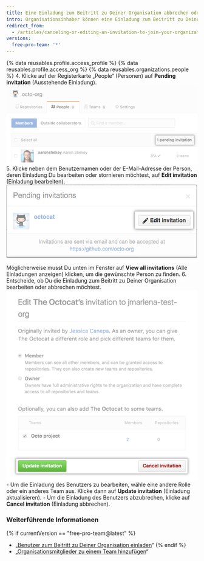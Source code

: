 ```yaml
---
title: Eine Einladung zum Beitritt zu Deiner Organisation abbrechen oder bearbeiten
intro: Organisationsinhaber können eine Einladung zum Beitritt zu Deiner Organisation jederzeit abbrechen oder bearbeiten, solange der Benutzer sie noch nicht angenommen hat.
redirect_from:
  - /articles/canceling-or-editing-an-invitation-to-join-your-organization
versions:
  free-pro-team: '*'
---
```


{% data reusables.profile.access_profile %}
{% data reusables.profile.access_org %}
{% data reusables.organizations.people %}
4. Klicke auf der Registerkarte „People“ (Personen) auf **Pending invitation** (Ausstehende Einladung). ![Link zu ausstehender Einladung](/assets/images/help/organizations/pending-invitation-link.png)
5. Klicke neben dem Benutzernamen oder der E-Mail-Adresse der Person, deren Einladung Du bearbeiten oder stornieren möchtest, auf **Edit invitation** (Einladung bearbeiten). ![Schaltfläche „Edit invitation“ (Einladung bearbeiten)](/assets/images/help/organizations/edit-invitation-button.png)

 Möglicherweise musst Du unten im Fenster auf **View all invitations** (Alle Einladungen anzeigen) klicken, um die gewünschte Person zu finden.
6. Entscheide, ob Du die Einladung zum Beitritt zu Deiner Organisation bearbeiten oder abbrechen möchtest. ![Schaltflächen „Update invitation“ (Einladung aktualisieren) und „Cancel invitation“ (Einladung zurückziehen)](/assets/images/help/organizations/update-cancel-invitation-buttons-for-dotcom-and-2.8.png)
    - Um die Einladung des Benutzers zu bearbeiten, wähle eine andere Rolle oder ein anderes Team aus. Klicke dann auf **Update invitation** (Einladung aktualisieren).
    - Um die Einladung des Benutzers abzubrechen, klicke auf **Cancel invitation** (Einladung abbrechen).

### Weiterführende Informationen

{% if currentVersion == "free-pro-team@latest" %}
- „[Benutzer zum Beitritt zu Deiner Organisation einladen](/articles/inviting-users-to-join-your-organization)“
{% endif %}
- „[Organisationsmitglieder zu einem Team hinzufügen](/articles/adding-organization-members-to-a-team)“
